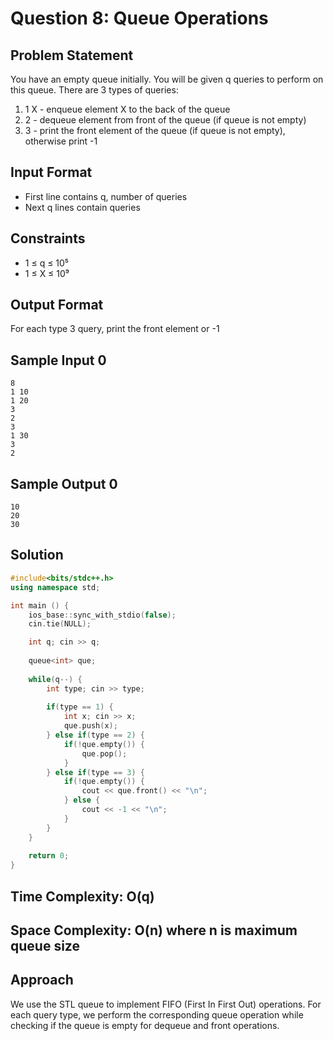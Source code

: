 # Question 8: Queue Operations

## Problem Statement
You have an empty queue initially. You will be given q queries to perform on this queue. There are 3 types of queries:

1. 1 X - enqueue element X to the back of the queue
2. 2 - dequeue element from front of the queue (if queue is not empty)
3. 3 - print the front element of the queue (if queue is not empty), otherwise print -1

## Input Format
- First line contains q, number of queries
- Next q lines contain queries

## Constraints
- 1 ≤ q ≤ 10⁵
- 1 ≤ X ≤ 10⁹

## Output Format
For each type 3 query, print the front element or -1

## Sample Input 0
```
8
1 10
1 20
3
2
3
1 30
3
2
```

## Sample Output 0
```
10
20
30
```

## Solution

```cpp
#include<bits/stdc++.h>
using namespace std;

int main () {
    ios_base::sync_with_stdio(false);
    cin.tie(NULL);

    int q; cin >> q;
    
    queue<int> que;
    
    while(q--) {
        int type; cin >> type;
        
        if(type == 1) {
            int x; cin >> x;
            que.push(x);
        } else if(type == 2) {
            if(!que.empty()) {
                que.pop();
            }
        } else if(type == 3) {
            if(!que.empty()) {
                cout << que.front() << "\n";
            } else {
                cout << -1 << "\n";
            }
        }
    }
    
    return 0;
}
```

## Time Complexity: O(q)
## Space Complexity: O(n) where n is maximum queue size

## Approach
We use the STL queue to implement FIFO (First In First Out) operations. For each query type, we perform the corresponding queue operation while checking if the queue is empty for dequeue and front operations.